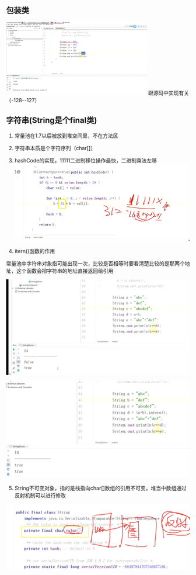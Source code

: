  ## 包装类 
<img src="https://raw.githubusercontent.com/zhouyubiu/gitnotes_images/master/gitnote/2020/03/29/1585497083513-1585497083515.png" weight=400 height=200/>
跟源码中实现有关（-128--127）

## 字符串(String是个final类)
1. 常量池在1.7以后被放到堆空间里，不在方法区
2. 字符串本质是个字符序列（char[]）
3. hashCode的实现，11111二进制移位操作最快，二进制乘法左移 
![title](https://raw.githubusercontent.com/zhouyubiu/gitnotes_images/master/gitnote/2020/03/30/1585498412135-1585498412138.png)

4. itern()函数的作用

常量池中字符串对象指可能出现一次，比较是否相等时要看清楚比较的是那两个地址，这个函数会把字符串的地址直接返回给引用

![title](https://raw.githubusercontent.com/zhouyubiu/gitnotes_images/master/gitnote/2020/03/30/1585504961487-1585504961491.png)

![title](https://raw.githubusercontent.com/zhouyubiu/gitnotes_images/master/gitnote/2020/03/30/1585505013939-1585505013941.png)

5. String不可变对象，指的是栈指向char[]数组的引用不可变，堆当中数组通过反射机制可以进行修改

![title](https://raw.githubusercontent.com/zhouyubiu/gitnotes_images/master/gitnote/2020/03/30/1585504216545-1585504216548.png)

